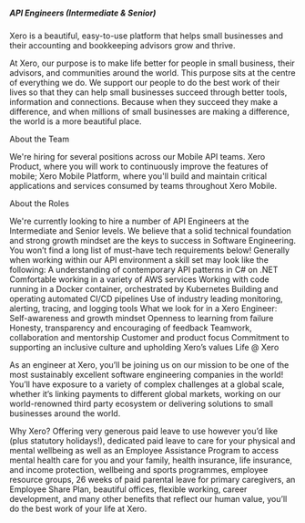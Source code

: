 ##### API Engineers (Intermediate & Senior)

Xero is a beautiful, easy-to-use platform that helps small businesses and their accounting and bookkeeping advisors grow and thrive. 

At Xero, our purpose is to make life better for people in small business, their advisors, and communities around the world. This purpose sits at the centre of everything we do. We support our people to do the best work of their lives so that they can help small businesses succeed through better tools, information and connections. Because when they succeed they make a difference, and when millions of small businesses are making a difference, the world is a more beautiful place.

About the Team

We're hiring for several positions across our Mobile API teams. Xero Product, where you will work to continuously improve the features of mobile; Xero Mobile Platform, where you'll build and maintain critical applications and services consumed by teams throughout Xero Mobile. 

About the Roles

We're currently looking to hire a number of API Engineers at the Intermediate and Senior levels. We believe that a solid technical foundation and strong growth mindset are the keys to success in Software Engineering. You won’t find a long list of must-have tech requirements below!
Generally when working within our API environment a skill set may look like the following:
A understanding of contemporary API patterns in C# on .NET
Comfortable working in a variety of AWS services
Working with code running in a Docker container, orchestrated by Kubernetes
Building and operating automated CI/CD pipelines
Use of industry leading monitoring, alerting, tracing, and logging tools
What we look for in a Xero Engineer:
Self-awareness and growth mindset
Openness to learning from failure
Honesty, transparency and encouraging of feedback
Teamwork, collaboration and mentorship
Customer and product focus
Commitment to supporting an inclusive culture and upholding Xero’s values
Life @ Xero

As an engineer at Xero, you’ll be joining us on our mission to be one of the most sustainably excellent software engineering companies in the world! You’ll have exposure to a variety of complex challenges at a global scale, whether it’s linking payments to different global markets, working on our world-renowned third party ecosystem or delivering solutions to small businesses around the world.

Why Xero? 
Offering very generous paid leave to use however you’d like (plus statutory holidays!), dedicated paid leave to care for your physical and mental wellbeing as well as an Employee Assistance Program to access mental health care for you and your family, health insurance, life insurance, and income protection, wellbeing and sports programmes, employee resource groups, 26 weeks of paid parental leave for primary caregivers, an Employee Share Plan, beautiful offices, flexible working, career development, and many other benefits that reflect our human value, you’ll do the best work of your life at Xero.